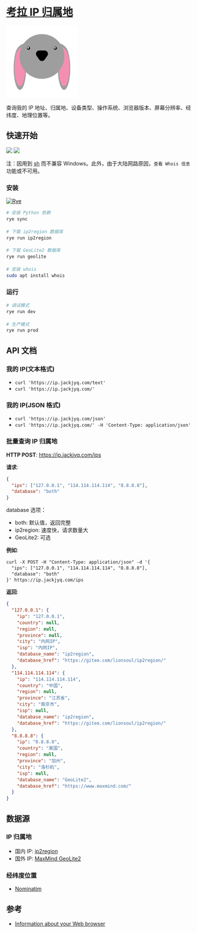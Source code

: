 # [考拉 IP 归属地](https://ip.jackjyq.com/)

![](./src/ip/static/favicon_io/android-chrome-192x192.png)

查询我的 IP 地址、归属地、设备类型、操作系统、浏览器版本、屏幕分辨率、经纬度、地理位置等。

## 快速开始

![](https://img.shields.io/badge/Ubuntu-22%20LTS-orange)
![](https://img.shields.io/badge/macOS-Sonoma-white)

注：因用到 [sh](https://pypi.org/project/sh/) 而不兼容 Windows。此外，由于大陆网路原因，`查看 Whois 信息` 功能或不可用。

### 安装

[![Rye](https://img.shields.io/endpoint?url=https://raw.githubusercontent.com/astral-sh/rye/main/artwork/badge.json)](https://rye-up.com)

```bash
# 安装 Python 依赖
rye sync

# 下载 ip2region 数据库
rye run ip2region

# 下载 GeoLite2 数据库
rye run geolite

# 安装 whois
sudo apt install whois
```

### 运行

```bash
# 调试模式
rye run dev

# 生产模式
rye run prod
```

## API 文档

### 我的 IP(文本格式)

- `curl 'https://ip.jackjyq.com/text'`
- `curl 'https://ip.jackjyq.com/'`

### 我的 IP(JSON 格式)

- `curl 'https://ip.jackjyq.com/json'`
- `curl 'https://ip.jackjyq.com/' -H 'Content-Type: application/json'`

### 批量查询 IP 归属地

**HTTP POST**: https://ip.jackjyq.com/ips

**请求**:

```json
{
  "ips": ["127.0.0.1", "114.114.114.114", "8.8.8.8"],
  "database": "both"
}
```

database 选项：

- both: 默认值，返回完整
- ip2region: 速度快，请求数量大
- GeoLite2: 可选

**例如**:

```shell
curl -X POST -H "Content-Type: application/json" -d '{
  "ips": ["127.0.0.1", "114.114.114.114", "8.8.8.8"],
  "database": "both"
}' https://ip.jackjyq.com/ips
```

**返回**:

```json
{
  "127.0.0.1": {
    "ip": "127.0.0.1",
    "country": null,
    "region": null,
    "province": null,
    "city": "内网IP",
    "isp": "内网IP",
    "database_name": "ip2region",
    "database_href": "https://gitee.com/lionsoul/ip2region/"
  },
  "114.114.114.114": {
    "ip": "114.114.114.114",
    "country": "中国",
    "region": null,
    "province": "江苏省",
    "city": "南京市",
    "isp": null,
    "database_name": "ip2region",
    "database_href": "https://gitee.com/lionsoul/ip2region/"
  },
  "8.8.8.8": {
    "ip": "8.8.8.8",
    "country": "美国",
    "region": null,
    "province": "加州",
    "city": "洛杉矶",
    "isp": null,
    "database_name": "GeoLite2",
    "database_href": "https://www.maxmind.com/"
  }
}
```

## 数据源

### IP 归属地

- 国内 IP: [ip2region](https://github.com/lionsoul2014/ip2region)
- 国外 IP: [MaxMind GeoLite2](https://www.maxmind.com/en/home)

### 经纬度位置

- [Nominatim](https://nominatim.org/)

## 参考

- [Information about your Web browser](http://www.alanwood.net/demos/browserinfo.html)
